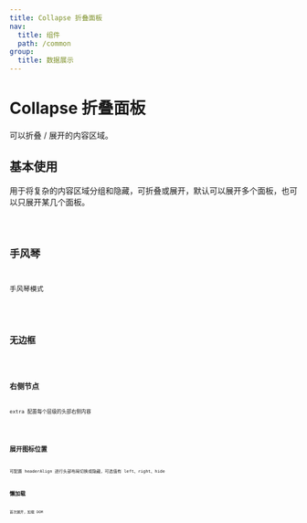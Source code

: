 ```yaml
---
title: Collapse 折叠面板
nav:
  title: 组件
  path: /common
group:
  title: 数据展示
---
```


# Collapse 折叠面板

可以折叠 / 展开的内容区域。

## 基本使用

用于将复杂的内容区域分组和隐藏，可折叠或展开，默认可以展开多个面板，也可以只展开某几个面板。

<code src="./demos/index1.tsx" />

## 手风琴

手风琴模式

<code src="./demos/index2.tsx" />

## 无边框

<code src="./demos/index6.tsx" />

## 右侧节点

extra 配置每个层级的头部右侧内容

<code src="./demos/index3.tsx" />

## 展开图标位置

可配置 headerAlign 进行头部布局切换或隐藏，可选值有 left、right、hide <code src="./demos/index4.tsx" />

## 懒加载

首次展开，加载 DOM

<code src="./demos/index5.tsx" />

<API />
